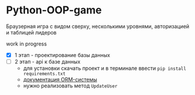 # Python-OOP-game
Браузерная игра с видом сверху, несколькими уровнями, авторизацией и таблицей лидеров

work in progress
- [x] 1 этап - проектирование базы данных
- [ ] 2 этап - api к базе данных 
  - для установки скачать проект и в терминале ввести ``pip install requirements.txt``
  - [документация ORM-системы](http://docs.peewee-orm.com/en/latest/index.html)
  - нужно реализовать метод ```UpdateUser```
